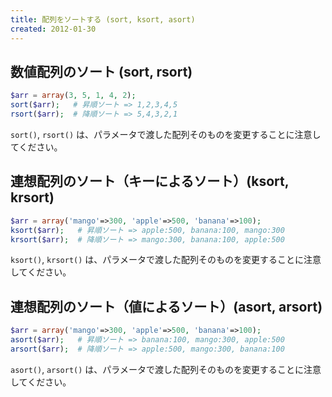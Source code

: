 ```yaml
---
title: 配列をソートする (sort, ksort, asort)
created: 2012-01-30
---
```


数値配列のソート (sort, rsort)
----

~~~ php
$arr = array(3, 5, 1, 4, 2);
sort($arr);   # 昇順ソート => 1,2,3,4,5
rsort($arr);  # 降順ソート => 5,4,3,2,1
~~~

`sort()`, `rsort()` は、パラメータで渡した配列そのものを変更することに注意してください。


連想配列のソート（キーによるソート）(ksort, krsort)
----

~~~ php
$arr = array('mango'=>300, 'apple'=>500, 'banana'=>100);
ksort($arr);   # 昇順ソート => apple:500, banana:100, mango:300
krsort($arr);  # 降順ソート => mango:300, banana:100, apple:500
~~~

`ksort()`, `krsort()` は、パラメータで渡した配列そのものを変更することに注意してください。


連想配列のソート（値によるソート）(asort, arsort)
----

~~~ php
$arr = array('mango'=>300, 'apple'=>500, 'banana'=>100);
asort($arr);   # 昇順ソート => banana:100, mango:300, apple:500
arsort($arr);  # 降順ソート => apple:500, mango:300, banana:100
~~~

`asort()`, `arsort()` は、パラメータで渡した配列そのものを変更することに注意してください。

